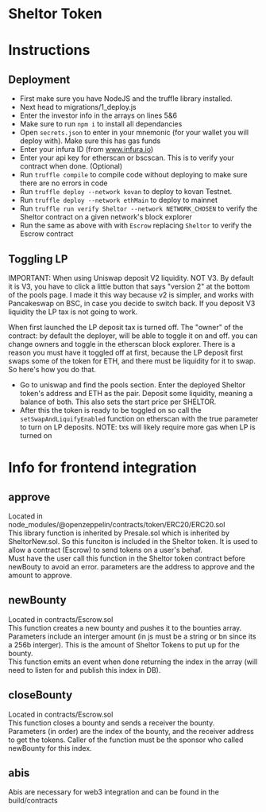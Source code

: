 Sheltor Token
=============

Instructions
============

Deployment
----------
- First make sure you have NodeJS and the truffle library installed.
- Next head to migrations/1_deploy.js
- Enter the investor info in the arrays on lines 5&6
- Make sure to run `npm i` to install all dependancies
- Open `secrets.json` to enter in your mnemonic (for your wallet you will deploy with). Make sure this has gas funds
- Enter your infura ID (from www.infura.io)
- Enter your api key for etherscan or bscscan. This is to verify your contract when done. (Optional) 
- Run `truffle compile` to compile code without deploying to make sure there are no errors in code
- Run `truffle deploy --network kovan` to deploy to kovan Testnet.
- Run `truffle deploy --network ethMain` to deploy to mainnet
- Run `truffle run verify Sheltor --network NETWORK_CHOSEN` to verify the Sheltor contract on a given network's block explorer
- Run the same as above with with `Escrow` replacing `Sheltor` to verify the Escrow contract

Toggling LP
-----------

IMPORTANT: When using Uniswap deposit V2 liquidity. NOT V3. By default it is V3, you have to click a little button that says "version 2" at the bottom of the pools page. I made it this way because v2 is simpler, and works with Pancakeswap on BSC, in case you decide to switch back. If you deposit V3 liquidity the LP tax is not going to work.  

When first launched the LP deposit tax is turned off. The "owner" of the contract: by default the deployer, will be able to toggle it on and off. you can change owners and toggle in the etherscan block explorer. There is a reason you must have it toggled off at first, because the LP deposit first swaps some of the token for ETH, and there must be liquidity for it to swap. So here's how you do that.

- Go to uniswap and find the pools section. Enter the deployed Sheltor token's address and ETH as the pair. Deposit some liquidity, meaning a balance of both. This also sets the start price per SHELTOR.
- After this the token is ready to be toggled on so call the `setSwapAndLiquifyEnabled` function on etherscan with the true parameter to turn on LP deposits.
NOTE: txs will likely require more gas when LP is turned on

Info for frontend integration
=============================

approve
-------
Located in node_modules/@openzeppelin/contracts/token/ERC20/ERC20.sol  
This library function is inherited by Presale.sol which is inherited by SheltorNew.sol. So this funciton is included in the Sheltor token. It is used to allow a contract (Escrow) to send tokens on a user's behaf.  
Must have the user call this function in the Sheltor token contract before newBouty to avoid an error. parameters are the address to approve and the amount to approve.

newBounty
---------
Located in contracts/Escrow.sol  
This function creates a new bounty and pushes it to the bounties array.  
Parameters include an interger amount (in js must be a string or bn since its a 256b interger). This is the amount of Sheltor Tokens to put up for the bounty.  
This function emits an event when done returning the index in the array (will need to listen for and publish this index in DB).

closeBounty
-----------
Located in contracts/Escrow.sol  
This function closes a bounty and sends a receiver the bounty.  
Parameters (in order) are the index of the bounty, and the receiver address to get the tokens. Caller of the function must be the sponsor who called newBounty for this index.  


abis
----
Abis are necessary for web3 integration and can be found in the build/contracts

